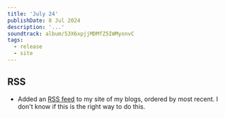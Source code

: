 ```yaml
---
title: 'July 24'
publishDate: 8 Jul 2024
description: '...'
soundtrack: album/53X6xpjjMDMfZ5IWMyonvC
tags:
  - release
  - site
---
```


## RSS

- Added an [RSS feed](/rss.xml) to my site of my blogs, ordered by most recent. I don't know if this is the right way to do this.

